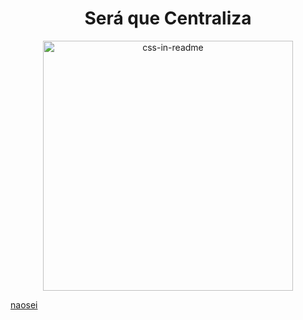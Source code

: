 <h1 align="center" style="font-weight:700;">
  Será que Centraliza
</h1>

<div align="center">
    <img src="example.svg" width="400" height="400" alt="css-in-readme">
</div>

<!--![Minhas últimas palavras serão, filé miau](https://myoctocat.com/assets/images/base-octocat.svg)-->
[naosei](https://spotify-github-profile.vercel.app/api/view?uid=12179186620&redirect=true)
<!--![Minhas últimas palavras serão, filé miau](https://myoctocat.com/assets/images/base-octocat.svg)-->
